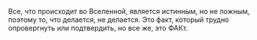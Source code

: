 Все, что происходит во Вселенной, является истинным, но не ложным, поэтому то, что делается, не делается. Это факт, который трудно опровергнуть или подтвердить, но все же, это ФАКт.
